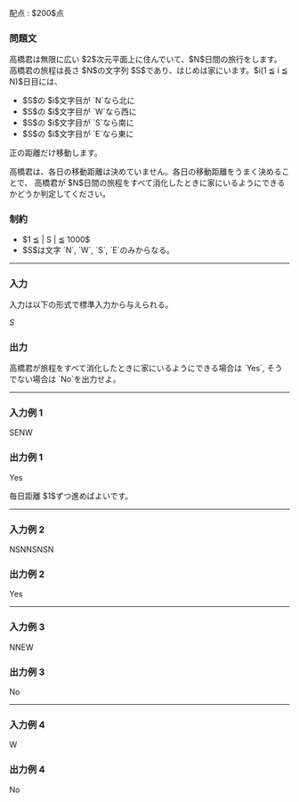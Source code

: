 
<div>

<span>

<span>

<p>
配点 : $200$点
</p>

<div>

<section>

### **問題文**

<p>
高橋君は無限に広い $2$次元平面上に住んでいて、$N$日間の旅行をします。
高橋君の旅程は長さ $N$の文字列 $S$であり、はじめは家にいます。$i(1 ≦ i ≦ N)$日目には、
</p>

<ul>

<li>
$S$の $i$文字目が `N`なら北に
</li>

<li>
$S$の $i$文字目が `W`なら西に
</li>

<li>
$S$の $i$文字目が `S`なら南に
</li>

<li>
$S$の $i$文字目が `E`なら東に
</li>

</ul>

<p>
正の距離だけ移動します。
</p>

<p>
高橋君は、各日の移動距離は決めていません。各日の移動距離をうまく決めることで、
高橋君が $N$日間の旅程をすべて消化したときに家にいるようにできるかどうか判定してください。
</p>

</section>

</div>

<div>

<section>

### **制約**

<ul>

<li>
$1 ≦ | S | ≦ 1000$
</li>

<li>
$S$は文字 `N`, `W`, `S`, `E`のみからなる。
</li>

</ul>

</section>

</div>

---

<div>

<div>

<section>

### **入力**

<p>
入力は以下の形式で標準入力から与えられる。
</p>

<div>

$S$
</div>

</section>

</div>

<div>

<section>

### **出力**

<p>
高橋君が旅程をすべて消化したときに家にいるようにできる場合は `Yes`, そうでない場合は `No`を出力せよ。
</p>

</section>

</div>

</div>

---

<div>

<section>

### **入力例 1**

<div>

SENW

</div>

</section>

</div>

<div>

<section>

### **出力例 1**

<div>

Yes

</div>

<p>
毎日距離 $1$ずつ進めばよいです。
</p>

</section>

</div>

---

<div>

<section>

### **入力例 2**

<div>

NSNNSNSN

</div>

</section>

</div>

<div>

<section>

### **出力例 2**

<div>

Yes

</div>

</section>

</div>

---

<div>

<section>

### **入力例 3**

<div>

NNEW

</div>

</section>

</div>

<div>

<section>

### **出力例 3**

<div>

No

</div>

</section>

</div>

---

<div>

<section>

### **入力例 4**

<div>

W

</div>

</section>

</div>

<div>

<section>

### **出力例 4**

<div>

No

</div>

</section>

</div>

</span>

</span>

</div>
